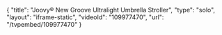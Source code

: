 {
    "title": "Joovy&reg; New Groove Ultralight Umbrella Stroller",
    "type": "solo",
    "layout": "iframe-static",
    "videoId": "109977470",
    "url": "\/tvpembed\/109977470"
}